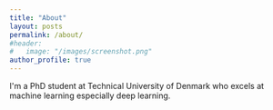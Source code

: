 ```yaml
---
title: "About"
layout: posts
permalink: /about/
#header:
#	image: "/images/screenshot.png"
author_profile: true
---
```


I'm a PhD student at Technical University of Denmark who excels at machine learning especially deep learning.
